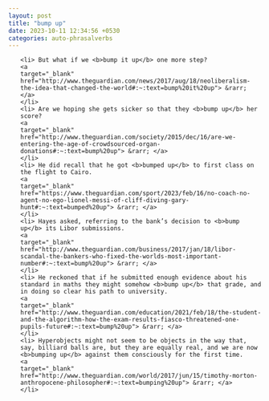 ```yaml
---
layout: post
title: "bump up"
date: 2023-10-11 12:34:56 +0530
categories: auto-phrasalverbs
---
```

<ol>

    <li> But what if we <b>bump it up</b> one more step?
    <a 
    target="_blank" 
    href="http://www.theguardian.com/news/2017/aug/18/neoliberalism-the-idea-that-changed-the-world#:~:text=bump%20it%20up"> &rarr; </a>
    </li>
    <li> Are we hoping she gets sicker so that they <b>bump up</b> her score?
    <a 
    target="_blank" 
    href="http://www.theguardian.com/society/2015/dec/16/are-we-entering-the-age-of-crowdsourced-organ-donations#:~:text=bump%20up"> &rarr; </a>
    </li>
    <li> He did recall that he got <b>bumped up</b> to first class on the flight to Cairo.
    <a 
    target="_blank" 
    href="https://www.theguardian.com/sport/2023/feb/16/no-coach-no-agent-no-ego-lionel-messi-of-cliff-diving-gary-hunt#:~:text=bumped%20up"> &rarr; </a>
    </li>
    <li> Hayes asked, referring to the bank’s decision to <b>bump up</b> its Libor submissions.
    <a 
    target="_blank" 
    href="http://www.theguardian.com/business/2017/jan/18/libor-scandal-the-bankers-who-fixed-the-worlds-most-important-number#:~:text=bump%20up"> &rarr; </a>
    </li>
    <li> He reckoned that if he submitted enough evidence about his standard in maths they might somehow <b>bump up</b> that grade, and in doing so clear his path to university.
    <a 
    target="_blank" 
    href="http://www.theguardian.com/education/2021/feb/18/the-student-and-the-algorithm-how-the-exam-results-fiasco-threatened-one-pupils-future#:~:text=bump%20up"> &rarr; </a>
    </li>
    <li> Hyperobjects might not seem to be objects in the way that, say, billiard balls are, but they are equally real, and we are now <b>bumping up</b> against them consciously for the first time.
    <a 
    target="_blank" 
    href="http://www.theguardian.com/world/2017/jun/15/timothy-morton-anthropocene-philosopher#:~:text=bumping%20up"> &rarr; </a>
    </li>